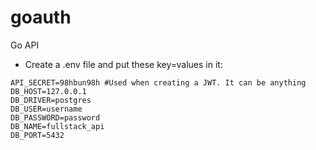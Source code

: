# goauth
Go API


- Create a .env file and put these key=values in it:

```
API_SECRET=98hbun98h #Used when creating a JWT. It can be anything
DB_HOST=127.0.0.1
DB_DRIVER=postgres
DB_USER=username
DB_PASSWORD=password
DB_NAME=fullstack_api
DB_PORT=5432
```
